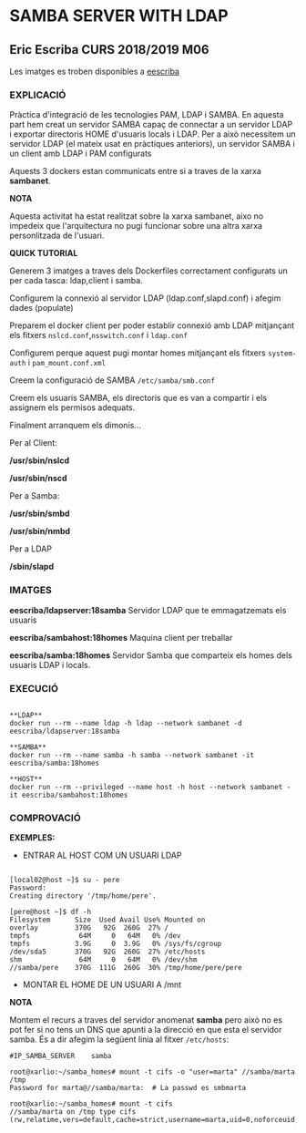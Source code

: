 # SAMBA SERVER WITH LDAP

## Eric Escriba CURS 2018/2019 M06

Les imatges es troben disponibles a [eescriba](https://hub.docker.com/u/eescriba/)


### EXPLICACIÓ

Pràctica d'integració de les tecnologies PAM, LDAP i SAMBA. En aquesta part hem creat un servidor SAMBA capaç de connectar a un servidor LDAP i exportar directoris HOME d'usuaris locals i LDAP.
Per a això necessitem un servidor LDAP (el mateix usat en pràctiques anteriors), un servidor SAMBA i un client amb LDAP i PAM configurats

Aquests 3 dockers estan communicats entre si a traves de la xarxa **sambanet**.

**NOTA**

Aquesta activitat ha estat realitzat sobre la xarxa sambanet, aixo no impedeix que l'arquitectura no pugi funcionar sobre una altra xarxa personlitzada de l'usuari.

**QUICK TUTORIAL**

Generem 3 imatges a traves dels Dockerfiles correctament configurats un per cada tasca: ldap,client i samba.

Configurem la connexió al servidor LDAP (ldap.conf,slapd.conf) i afegim dades (populate)

Preparem el docker client per poder establir connexió amb LDAP mitjançant els fitxers `nslcd.conf`,`nsswitch.conf` i `ldap.conf`

Configurem perque aquest pugi montar homes mitjançant els fitxers `system-auth` i `pam_mount.conf.xml`

Creem la configuració de SAMBA `/etc/samba/smb.conf`

Creem els usuaris SAMBA, els directoris que es van a compartir i els assignem els permisos adequats.

Finalment arranquem els dimonis...

Per al Client:

**/usr/sbin/nslcd**

**/usr/sbin/nscd**

Per a Samba:

**/usr/sbin/smbd**

**/usr/sbin/nmbd**

Per a LDAP

**/sbin/slapd** 



### IMATGES


**eescriba/ldapserver:18samba**   Servidor LDAP que te emmagatzemats els usuaris 

**eescriba/sambahost:18homes**   Maquina client per treballar

**eescriba/samba:18homes**  Servidor Samba que comparteix els homes dels usuaris LDAP i locals.


### EXECUCIÓ

```

**LDAP**
docker run --rm --name ldap -h ldap --network sambanet -d eescriba/ldapserver:18samba

**SAMBA**
docker run --rm --name samba -h samba --network sambanet -it eescriba/samba:18homes

**HOST**
docker run --rm --privileged --name host -h host --network sambanet -it eescriba/sambahost:18homes

```

### COMPROVACIÓ

**EXEMPLES:**

- ENTRAR AL HOST COM UN USUARI LDAP

```

[local02@host ~]$ su - pere
Password: 
Creating directory '/tmp/home/pere'.

[pere@host ~]$ df -h
Filesystem      Size  Used Avail Use% Mounted on
overlay         370G   92G  260G  27% /
tmpfs            64M     0   64M   0% /dev
tmpfs           3.9G     0  3.9G   0% /sys/fs/cgroup
/dev/sda5       370G   92G  260G  27% /etc/hosts
shm              64M     0   64M   0% /dev/shm
//samba/pere    370G  111G  260G  30% /tmp/home/pere/pere

```

- MONTAR EL HOME DE UN USUARI A /mnt

**NOTA**

Montem el recurs a traves del servidor anomenat **samba** pero això no es pot fer si no tens un DNS que apunti a la direcció en que esta el servidor samba. 
És a dir afegim la següent linia al fitxer `/etc/hosts`:

```
#IP_SAMBA_SERVER    samba

```


```
root@xarlio:~/samba_homes# mount -t cifs -o "user=marta" //samba/marta /tmp
Password for marta@//samba/marta:  # La passwd es smbmarta 

root@xarlio:~/samba_homes# mount -t cifs
//samba/marta on /tmp type cifs (rw,relatime,vers=default,cache=strict,username=marta,uid=0,noforceuid,gid=0,noforcegid,addr=172.20.0.4,file_mode=0755,dir_mode=0755,soft,nounix,serverino,mapposix,rsize=1048576,wsize=1048576,echo_interval=60,actimeo=1,user=marta)


```
